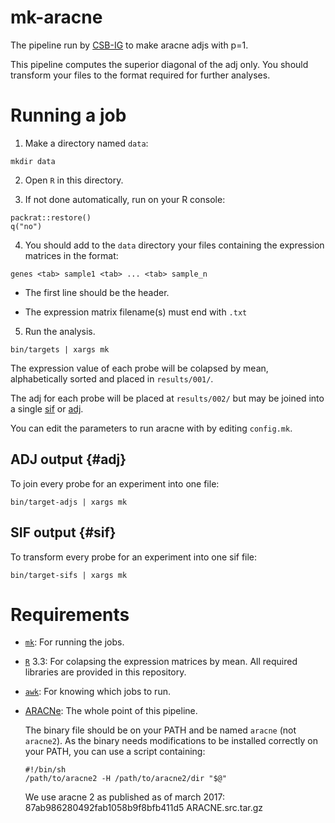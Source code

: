 # mk-aracne

The pipeline run by [CSB-IG](http://csbig.inmegen.gob.mx/ "Computational Systems Biology/Integrative Genomics")
to make aracne adjs with p=1.

This pipeline computes the superior diagonal of the adj only.
You should transform your files to the format required for further analyses.

# Running a job

1.  Make a directory named `data`:

```
mkdir data
```

2.  Open `R` in this directory.

3.  If not done automatically, run on your R console:

```
packrat::restore()
q("no")
```

4. You should add to the `data` directory your files
containing the expression matrices in the format:

```
genes <tab> sample1 <tab> ... <tab> sample_n
```

- The first line should be the header.

- The expression matrix filename(s) must end with `.txt`

5. Run the analysis.

```
bin/targets | xargs mk
```

The expression value of each probe will be colapsed by mean,
alphabetically sorted and placed in `results/001/`.

The adj for each probe will be placed at `results/002/`
but may be joined into a single [sif](#sif) or [adj](#adj).

You can edit the parameters to run aracne with by editing `config.mk`.

## ADJ output {#adj}

To join every probe for an experiment into one file:

```
bin/target-adjs | xargs mk
```

## SIF output {#sif}

To transform every probe for an experiment into one sif file:

```
bin/target-sifs | xargs mk
```

# Requirements

- [`mk`](http://doc.cat-v.org/bell_labs/mk/mk.pdf "A succesor for `make`."):
    For running the jobs.

- [`R`](http://www.r-project.org/ "Language and environment for statistical computing and graphics") 3.3:
    For colapsing the expression matrices by mean.
    All required libraries are provided in this repository.

- [`awk`](http://www.gnu.org/software/gawk/ "A minilanguage for text analysis."):
    For knowing which jobs to run.

- [ARACNe](http://califano.c2b2.columbia.edu/aracne/ "Algorithm for the Reconstruction of Accurate Cellular Networks"):
    The whole point of this pipeline.

    The binary file should be on your PATH and be named `aracne` (not `aracne2`).
    As the binary needs modifications to be installed correctly on your PATH,
    you can use a script containing:

    ```
    #!/bin/sh
    /path/to/aracne2 -H /path/to/aracne2/dir "$@"
    ```

    We use aracne 2 as published as of march 2017:
    87ab986280492fab1058b9f8bfb411d5  ARACNE.src.tar.gz
